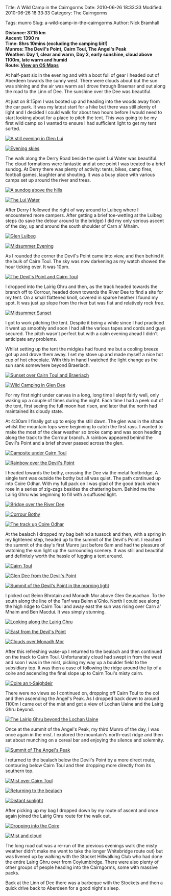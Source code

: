 Title: A Wild Camp in the Cairngorms
Date: 2010-06-26 18:33:33
Modified: 2010-06-26 18:33:33
Category: The Cairngorms

Tags: munro
Slug: a-wild-camp-in-the-cairngorms
Author: Nick Bramhall

**Distance: 37.15 km  
Ascent: 1390 m  
Time: 8hrs 10mins (excluding the camping bit!)  
Munros: The Devil's Point, Cairn Toul, The Angel's Peak  
Weather: Day 1, clear and warm, Day 2, early sunshine, cloud above 1100m, late warm and humid  
Route: [View on OS Maps](https://www.invertedworld.co.uk/hillwalking/hillwalk/333)**



At half-past six in the evening and with a boot full of gear I headed out of Aberdeen towards the sunny west. There were clouds about but the sun was shining and the air was warm as I drove through Braemar and out along the road to the Linn of Dee. The sunshine over the Dee was beautiful.

<!--more-->

At just on 8:15pm I was booted up and heading into the woods away from the car park. It was my latest start for a hike but there was still plenty of light and I decided I could walk for about two hours before I would need to start looking about for a place to pitch the tent. This was going to be my first wild camp so I wanted to ensure I had sufficient light to get my tent sorted.



[![A still evening in Glen Lui](https://live.staticflickr.com/4093/4737867119_f3bf0b00cf_b.jpg "A still evening in Glen Lui")](https://www.flickr.com/photos/black_friction/4737867119/)



[![Evening skies](https://live.staticflickr.com/4138/4738504272_59628af7b3_b.jpg "Evening skies")](https://www.flickr.com/photos/black_friction/4738504272/)



The walk along the Derry Road beside the quiet Lui Water was beautiful. The cloud formations were fantastic and at one point I was treated to a brief sundog. At Derry there was plenty of activity: tents, bikes, camp fires, football games, laughter and shouting. It was a busy place with various camps set up around the river and trees.



[![A sundog above the hills](https://live.staticflickr.com/4115/4738508056_8655ac69f0_b.jpg "A sundog above the hills")](https://www.flickr.com/photos/black_friction/4738508056/)



[![The Lui Water](https://live.staticflickr.com/4076/4737872101_82d21fbed7_b.jpg "The Lui Water")](https://www.flickr.com/photos/black_friction/4737872101/)



After Derry I followed the right of way around to Luibeg where I encountered more campers. After getting a brief toe-wetting at the Luibeg steps (to save the detour around to the bridge) I did my only serious ascent of the day, up and around the south shoulder of Carn a' Mhaim. 



[![Glen Luibeg](https://live.staticflickr.com/4074/4738511100_f97c3d804f_b.jpg "Glen Luibeg")](https://www.flickr.com/photos/black_friction/4738511100/)



[![Midsummer Evening](https://live.staticflickr.com/4097/4737879035_d2e6647cc6_b.jpg "Midsummer Evening")](https://www.flickr.com/photos/black_friction/4737879035/)



As I rounded the corner the Devil's Point came into view, and then behind it the bulk of Cairn Toul. The sky was now darkening as my watch showed the hour ticking over. It was 10pm. 



[![The Devil's Point and Cairn Toul](https://live.staticflickr.com/4116/4738519202_8377de69d1_b.jpg "The Devil's Point and Cairn Toul")](https://www.flickr.com/photos/black_friction/4738519202/)



I dropped into the Lairig Ghru and then, as the track headed towards the branch off to Corrour, headed down towards the River Dee to find a site for my tent. On a small flattened knoll, covered in sparse heather I found my spot. It was just up slope from the river but was flat and relatively rock free.



[![Midsummer Sunset](https://live.staticflickr.com/4141/4738524240_02eae61c60_b.jpg "Midsummer Sunset")](https://www.flickr.com/photos/black_friction/4738524240/)



I got to work pitching the tent. Despite it being a while since I had practiced it went up smoothly and soon I had all the various tapes and cords and guys secured. The pitch wasn't perfect but with a calm evening ahead I didn't anticipate any problems.



Whilst setting up the tent the midgies had found me but a cooling breeze got up and drove them away. I set my stove up and made myself a nice hot cup of hot chocolate. With this in hand I watched the light change as the sun sank somewhere beyond Braeriach.



[![Sunset over Cairn Toul and Braeriach](https://live.staticflickr.com/4117/4736419720_75eeaf967c_b.jpg "Sunset over Cairn Toul and Braeriach")](https://www.flickr.com/photos/black_friction/4736419720/)



[![Wild Camping in Glen Dee](https://live.staticflickr.com/4143/4735241577_a11e9b325f_b.jpg "Wild Camping in Glen Dee")](https://www.flickr.com/photos/black_friction/4735241577/)



For my first night under canvas in a long, long time I slept fairly well, only waking up a couple of times during the night. Each time I had a peek out of the tent, first seeing the full moon had risen, and later that the north had maintained its cloudy state.



At 4:30am I finally got up to enjoy the still dawn. The glen was in the shade whilst the mountain tops were beginning to catch the first rays. I wanted to make the most of the clear weather so broke camp and was soon heading along the track to the Corrour branch. A rainbow appeared behind the Devil's Point and a brief shower passed across the glen.



[![Campsite under Cairn Toul](https://live.staticflickr.com/4099/4738606326_18bf72e00d_b.jpg "Campsite under Cairn Toul")](https://www.flickr.com/photos/black_friction/4738606326/)



[![Rainbow over the Devil's Point](https://live.staticflickr.com/4142/4737991007_7215aa3f68_b.jpg "Rainbow over the Devil's Point")](https://www.flickr.com/photos/black_friction/4737991007/)



I headed towards the bothy, crossing the Dee via the metal footbridge. A single tent was outside the bothy but all was quiet. The path continued up into Coire Odhar. With my full pack on I was glad of the good track which rose in a series of zig-zags besides the chattering burn. Behind me the Lairig Ghru was beginning to fill with a suffused light.



[![Bridge over the River Dee](https://live.staticflickr.com/4080/4738638202_aee1d1ddd2_b.jpg "Bridge over the River Dee")](https://www.flickr.com/photos/black_friction/4738638202/)



[![Corrour Bothy](https://live.staticflickr.com/4120/4738648490_746b687e1d_b.jpg "Corrour Bothy")](https://www.flickr.com/photos/black_friction/4738648490/)



[![The track up Coire Odhar](https://live.staticflickr.com/4080/4738024711_4da77af64a_b.jpg "The track up Coire Odhar")](https://www.flickr.com/photos/black_friction/4738024711/)



At the bealach I dropped my bag behind a tussock and then, with a spring in my lightened step, headed up to the summit of the Devil's Point. I reached the summit of the day's first Munro just before 6am and had the pleasure of watching the sun light up the surrounding scenery. It was still and beautiful and definitely worth the hassle of lugging a tent around.



[![Cairn Toul](https://live.staticflickr.com/4140/4738030961_3d24025320_b.jpg "Cairn Toul")](https://www.flickr.com/photos/black_friction/4738030961/)



[![Glen Dee from the Devil's Point](https://live.staticflickr.com/4139/4738676908_06528cf8dd_b.jpg "Glen Dee from the Devil's Point")](https://www.flickr.com/photos/black_friction/4738676908/)



[![Summit of the Devil's Point in the morning light](https://live.staticflickr.com/4136/4738045569_b80e71a5dd_b.jpg "Summit of the Devil's Point in the morning light")](https://www.flickr.com/photos/black_friction/4738045569/)



I picked out Beinn Bhrotain and Monadh Mor above Glen Geusachan. To the south along the line of the Tarf was Beinn a'Ghlo. North I could see along the high ridge to Cairn Toul and away east the sun was rising over Carn a' Mhaim and Ben Macdui. It was simply stunning.



[![Looking along the Lairig Ghru](https://live.staticflickr.com/4100/4738062681_ac793c8383_b.jpg "Looking along the Lairig Ghru")](https://www.flickr.com/photos/black_friction/4738062681/)



[![East from the Devil's Point](https://live.staticflickr.com/4074/4738057703_357a06fc57_b.jpg "East from the Devil's Point")](https://www.flickr.com/photos/black_friction/4738057703/)



[![Clouds over Monadh Mor](https://live.staticflickr.com/4102/4738073129_8d63e21d36_b.jpg "Clouds over Monadh Mor")](https://www.flickr.com/photos/black_friction/4738073129/)



After this refreshing wake-up I returned to the bealach and then continued on the track to Cairn Toul. Unfortunately cloud had swept in from the west and soon I was in the mist, picking my way up a boulder field to the subsidiary top. It was then a case of following the ridge around the lip of a coire and ascending the final slope up to Cairn Toul's misty cairn.



[![Coire an t-Saighdeir](https://live.staticflickr.com/4094/4738721946_544c8d0940_b.jpg "Coire an t-Saighdeir")](https://www.flickr.com/photos/black_friction/4738721946/)



There were no views so I continued on, dropping off Cairn Toul to the col and then ascending the Angel's Peak. As I dropped back down to around 1100m I came out of the mist and got a view of Lochan Uaine and the Lairig Ghru beyond.



[![The Lairig Ghru beyond the Lochan Uaine](https://live.staticflickr.com/4098/4738732860_53826b47cf_b.jpg "The Lairig Ghru beyond the Lochan Uaine")](https://www.flickr.com/photos/black_friction/4738732860/)



Once at the summit of the Angel's Peak, my third Munro of the day, I was once again in the mist. I explored the mountain's north-east ridge and then sat about munching on a cereal bar and enjoying the silence and solemnity.



[![Summit of The Angel's Peak](https://live.staticflickr.com/4114/4738103793_848cb1dfa7_b.jpg "Summit of The Angel's Peak")](https://www.flickr.com/photos/black_friction/4738103793/)



I returned to the bealach below the Devil's Point by a more direct route, contouring below Cairn Toul and then dropping more directly from its southern top.



[![Mist over Cairn Toul](https://live.staticflickr.com/4075/4738742722_9d42c98a1b_b.jpg "Mist over Cairn Toul")](https://www.flickr.com/photos/black_friction/4738742722/)



[![Returning to the bealach](https://live.staticflickr.com/4098/4738115967_c7a63f31c5_b.jpg "Returning to the bealach")](https://www.flickr.com/photos/black_friction/4738115967/)



[![Distant sunlight](https://live.staticflickr.com/4095/4738745056_9ff6087b15_b.jpg "Distant sunlight")](https://www.flickr.com/photos/black_friction/4738745056/)



After picking up my bag I dropped down by my route of ascent and once again joined the Lairig Ghru route for the walk out.



[![Dropping into the Coire](https://live.staticflickr.com/4097/4738754622_a5c97c7d40_b.jpg "Dropping into the Coire")](https://www.flickr.com/photos/black_friction/4738754622/)



[![Mist and cloud](https://live.staticflickr.com/4097/4738760812_e52da67304_b.jpg "Mist and cloud")](https://www.flickr.com/photos/black_friction/4738760812/) 



The long road out was a re-run of the previous evenings walk (the misty weather didn't make me want to take the longer Whitebridge route out) but was livened up by walking with the Stocket Hillwalking Club who had done the entire Lairig Ghru over from Coylumbirdge. There were also plenty of other groups of people heading into the Cairngorms, some with massive packs.



Back at the Linn of Dee there was a barbeque with the Stockets and then a quick drive back to Aberdeen for a good night's sleep.
